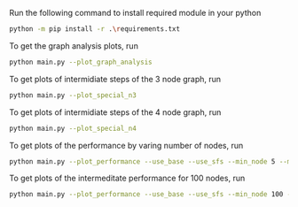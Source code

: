 Run the following command to install required module in your python 
```bash
python -m pip install -r .\requirements.txt
```


To get the graph analysis plots, run
```bash
python main.py --plot_graph_analysis
```


To get plots of intermidiate steps of the 3 node graph, run
```bash
python main.py --plot_special_n3
```


To get plots of intermidiate steps of the 4 node graph, run
```bash
python main.py --plot_special_n4
```

To get plots of the performance by varing number of nodes, run
```bash
python main.py --plot_performance --use_base --use_sfs --min_node 5 --max_node 100
```


To get plots of the intermeditate performance for 100 nodes, run
```bash
python main.py --plot_performance --use_base --use_sfs --min_node 100 --max_node 100
```